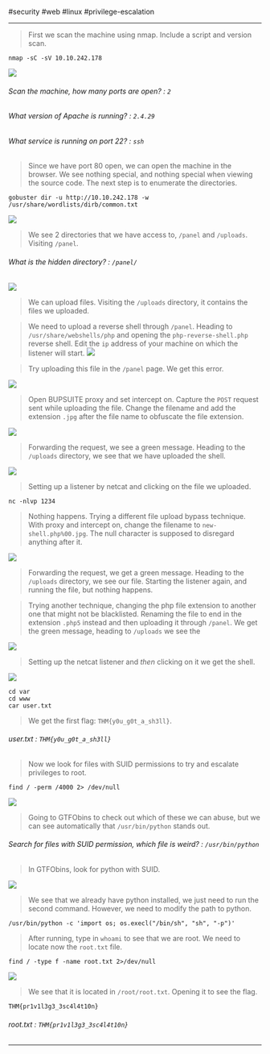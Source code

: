 
#security #web #linux #privilege-escalation

---

> First we scan the machine using nmap.
> Include a script and version scan.

```
nmap -sC -sV 10.10.242.178 
```

![](./screenshots/nmap-2.png)

###### Scan the machine, how many ports are open? : `2`

###### What version of Apache is running? : `2.4.29`

###### What service is running on port 22? : `ssh`

> Since we have port 80 open, we can open the machine in the browser.
> We see nothing special, and nothing special when viewing the source code.
> The next step is to enumerate the directories.

```
gobuster dir -u http://10.10.242.178 -w /usr/share/wordlists/dirb/common.txt
```

![](./screenshots/a.png)

> We see 2 directories that we have access to, `/panel` and `/uploads`.
> Visiting `/panel`.

###### What is the hidden directory? : `/panel/`

![](./screenshots/aa.png)

> We can upload files.
> Visiting the `/uploads` directory, it contains the files we uploaded.

> We need to upload a reverse shell through `/panel`.
> Heading to `/usr/share/webshells/php` and opening the `php-reverse-shell.php` reverse shell.
> Edit the `ip` address of your machine on which the listener will start.
![](./screenshots/rev.png)

> Try uploading this file in the `/panel` page.
> We get this error.

![](./screenshots/err.png)

> Open BUPSUITE proxy and set intercept on.
> Capture the `POST` request sent while uploading the file.
> Change the filename and add the extension `.jpg` after the file name to obfuscate the file extension.

![](./screenshots/burp.png)

> Forwarding the request, we see a green message.
> Heading to the `/uploads` directory, we see that we have uploaded the shell.

![](./screenshots/uploads.png)

> Setting up a listener by netcat and clicking on the file we uploaded.

```
nc -nlvp 1234
```

> Nothing happens.
> Trying a different file upload bypass technique.
> With proxy and intercept on, change the filename to `new-shell.php%00.jpg`.
> The null character is supposed to disregard anything after it.

![](./screenshots/burp-1.png)

> Forwarding the request, we get a green message.
> Heading to the `/uploads` directory, we see our file.
> Starting the listener again, and running the file, but nothing happens.

> Trying another technique, changing the php file extension to another one that might not be blacklisted.
> Renaming the file to end in the extension `.php5` instead and then uploading it through `/panel`.
> We get the green message, heading to `/uploads` we see the 

![](./screenshots/uploads1.png)

> Setting up the netcat listener and *then* clicking on it we get the shell.

![](./screenshots/nc.png)

```
cd var
cd www
car user.txt
```

> We get the first flag: `THM{y0u_g0t_a_sh3ll}`.

###### user.txt : `THM{y0u_g0t_a_sh3ll}`

> Now we look for files with SUID permissions to try and escalate privileges to root.

```
find / -perm /4000 2> /dev/null
```

![](./screenshots/suid.png)

> Going to GTFObins to check out which of these we can abuse, but we can see automatically that `/usr/bin/python` stands out.

###### Search for files with SUID permission, which file is weird? : `/usr/bin/python`

> In GTFObins, look for python with SUID.

![](./screenshots/suid1.png)

> We see that we already have python installed, we just need to run the second command.
> However, we need to modify the path to python.

```
/usr/bin/python -c 'import os; os.execl("/bin/sh", "sh", "-p")'
```

> After running, type in `whoami` to see that we are root.
> We need to locate now the `root.txt` file.

```
find / -type f -name root.txt 2>/dev/null
```

![](./screenshots/root.png)

> We see that it is located in `/root/root.txt`.
> Opening it to see the flag.

```
THM{pr1v1l3g3_3sc4l4t10n}
```

###### root.txt : `THM{pr1v1l3g3_3sc4l4t10n}`

---
